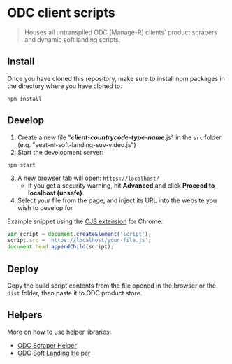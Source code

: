 # ODC client scripts

> Houses all untranspiled ODC (Manage-R) clients' product scrapers and dynamic soft landing scripts.

## Install

Once you have cloned this repository, make sure to install npm packages in the directory where you have cloned to.

```shell
npm install
```

## Develop

1. Create a new file "**_client_**-**_countrycode_**-**_type_**-**_name_**.js" in the `src` folder (e.g. "seat-nl-soft-landing-suv-video.js")
2. Start the development server:

```shell
npm start
```

3. A new browser tab will open: `https://localhost/`
   - If you get a security warning, hit **Advanced** and click **Proceed to localhost (unsafe)**.
4. Select your file from the page, and inject its URL into the website you wish to develop for

Example snippet using the [CJS extension](https://chrome.google.com/webstore/detail/custom-javascript-for-web/poakhlngfciodnhlhhgnaaelnpjljija) for Chrome:

```js
var script = document.createElement('script');
script.src = 'https://localhost/your-file.js';
document.head.appendChild(script);
```

## Deploy

Copy the build script contents from the file opened in the browser or the `dist` folder, then paste it to ODC product store.

## Helpers

More on how to use helper libraries:

- [ODC Scraper Helper](https://www.npmjs.com/package/lemonpi-scraper-helper)
- [ODC Soft Landing Helper](https://www.npmjs.com/package/lemonpi-soft-landing-helper)
